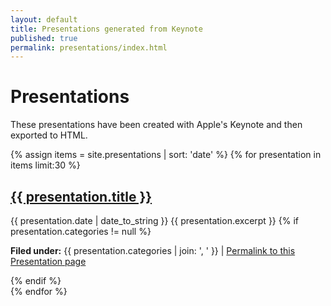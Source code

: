 ```yaml
---
layout: default
title: Presentations generated from Keynote
published: true
permalink: presentations/index.html
---
```


<h1>Presentations</h1>

<p>These presentations have been created with Apple's Keynote and then exported to HTML.</p>

<div class="posts">

{% assign items = site.presentations | sort: 'date' %}
  {% for presentation in items limit:30 %}
  <div class="post">
  <h2><a href="{{ site.baseurl }}{{ presentation.url }}">{{ presentation.title }}</a></h2>
  <span class="post-date">{{ presentation.date | date_to_string }}</span>
{{ presentation.excerpt }}
  {% if presentation.categories != null %}
  <p><b>Filed under:</b> {{ presentation.categories | join: ', ' }} | <a href="{{ site.baseurl }}{{ presentation.url }}">Permalink to this Presentation page</a></p>
  {% endif %}
  </div>
  {% endfor %}
</div>
